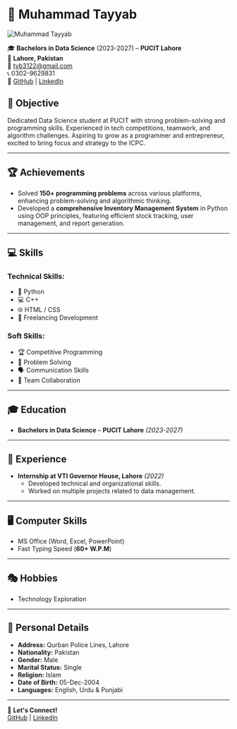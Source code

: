 # 💼 Muhammad Tayyab  

![Muhammad Tayyab](https://github.com/tyb01/your-image.png)  

🎓 **Bachelors in Data Science** (2023-2027) – **PUCIT Lahore**  
📍 **Lahore, Pakistan**  
📧 [tyb3122@gmail.com](mailto:tyb3122@gmail.com)  
📞 0302-9629831  
🔗 [GitHub](https://github.com/tyb01) | [LinkedIn](https://www.linkedin.com/in/muhammad-tayyab-42792a262/)  

## 🎯 Objective  
Dedicated Data Science student at PUCIT with strong problem-solving and programming skills. Experienced in tech competitions, teamwork, and algorithm challenges. Aspiring to grow as a programmer and entrepreneur, excited to bring focus and strategy to the ICPC.  

---

## 🏆 Achievements  
- Solved **150+ programming problems** across various platforms, enhancing problem-solving and algorithmic thinking.  
- Developed a **comprehensive Inventory Management System** in Python using OOP principles, featuring efficient stock tracking, user management, and report generation.  

---

## 💻 Skills  
### **Technical Skills:**  
- 🐍 Python  
- 💻 C++  
- 🌐 HTML / CSS  
- 🚀 Freelancing Development  

### **Soft Skills:**  
- 🏆 Competitive Programming  
- 🧠 Problem Solving  
- 🗣️ Communication Skills  
- 🤝 Team Collaboration  

---

## 🎓 Education  
- **Bachelors in Data Science** – **PUCIT Lahore** *(2023-2027)*  

---

## 📂 Experience  
- **Internship at VTI Governor House, Lahore** *(2022)*  
  - Developed technical and organizational skills.  
  - Worked on multiple projects related to data management.  

---

## 🖥️ Computer Skills  
- MS Office (Word, Excel, PowerPoint)  
- Fast Typing Speed (**60+ W.P.M**)  

---

## 🎭 Hobbies  
- Technology Exploration  

---

## 📌 Personal Details  
- **Address:** Qurban Police Lines, Lahore  
- **Nationality:** Pakistan  
- **Gender:** Male  
- **Marital Status:** Single  
- **Religion:** Islam  
- **Date of Birth:** 05-Dec-2004  
- **Languages:** English, Urdu & Punjabi  

---

🚀 **Let's Connect!**  
[GitHub](https://github.com/tyb01) | [LinkedIn](https://www.linkedin.com/in/muhammad-tayyab-42792a262/)  

